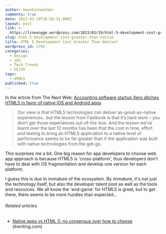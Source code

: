 ```yaml
---
author: mountainwalker
comments: true
date: 2013-03-19T16:58:31.000Z
layout: post
link: >-
  https://linwangge.wordpress.com/2013/03/19/html-5-development-cost-greater-than-native/
slug: html-5-development-cost-greater-than-native
title: HTML 5 Development Cost Greater Than Native?
wordpress_id: 1792
categories:
  - Design
  - iOS
  - Tech Trends
  - UI/UX
tags:
  - HTML5
published: true
---
```


In the article from The Next Web: [Accounting software startup Xero ditches HTML5 in favor of native iOS and Android apps](http://thenextweb.com/dd/2013/03/18/accounting-software-startup-xero-ditches-html5-in-favor-of-native-ios-and-android-apps/)


<blockquote>Our view is that HTML5 technologies can deliver as-good-as-native experiences…but the lesson from Fastbook is that it’s hard work – you don’t get those experiences out-of-the-box. And the lesson we’ve learnt over the last 12 months has been that the cost in time, effort and testing to bring an HTML5 application to a native level of performance seems to be far greater than if the application was built with native technologies from the get-go.</blockquote>


This surprises me a bit. One big reason for app developers to choose web app approach is because HTML5 is 'cross-platform', thus developers don't have to deal with OS fragmentation and develop one version for each platform.

I guess this is due to immature of the ecosystem. By immature, it's not just the technology itself, but also the developer talent pool as well as the tools and resources. We all know the 'end-game' for HTML5 is great, but to get there, there seems to be more hurdles than expected...


###### Related articles





	
  * [Native apps vs HTML 5: no consensus over how to choose](http://www.itwriting.com/blog/7249-native-apps-vs-html-5-no-consensus-over-how-to-choose.html) (itwriting.com)
